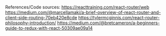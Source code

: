 References/Code sources:
https://reacttraining.com/react-router/web
https://medium.com/@marcellamaki/a-brief-overview-of-react-router-and-client-side-routing-70eb420e8cde
https://tylermcginnis.com/react-router-philosophy-introduction/
https://medium.com/@bretcameron/a-beginners-guide-to-redux-with-react-50309ae09a14
